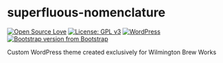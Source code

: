 # superfluous-nomenclature
[![Open Source Love](https://img.shields.io/badge/Open%20Source-%20%E2%9D%A4%20-ff69b4.svg)](https://opensource.org/) [![License: GPL v3](https://img.shields.io/badge/License-GPL%20v3-blue.svg)](https://www.gnu.org/licenses/gpl-3.0) [![WordPress](https://img.shields.io/wordpress/v/akismet.svg)](https://github.com/bkaminski/craving-deliciousness/)[![Bootstrap version from Bootstrap](https://img.shields.io/badge/Bootstrap-v4.3.1-563d7c.svg)](https://getbootstrap.com/)


Custom WordPress theme created exclusively for Wilmington Brew Works
